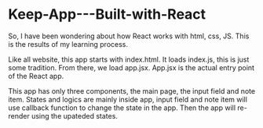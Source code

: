 # Keep-App---Built-with-React
So, I have been wondering about how React works with html, css, JS. This is the results of my learning process.

Like all website, this app starts with index.html. It loads index.js, this is just some tradition. From there, we load app.jsx. App.jsx is the actual entry point of the React app.

This app has only three components, the main page, the input field and note item. States and logics are mainly inside app, input field and note item will use callback function to change the state in the app.
Then the app will re-render using the upateded states.
